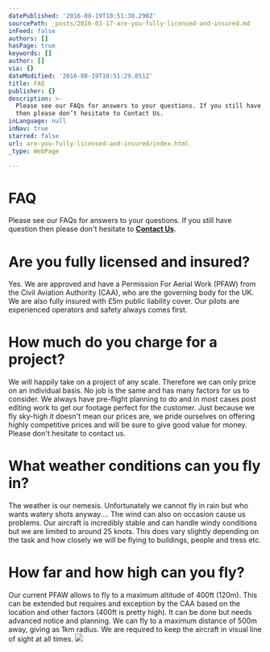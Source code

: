 ```yaml
---
datePublished: '2016-08-19T10:51:30.290Z'
sourcePath: _posts/2016-03-17-are-you-fully-licensed-and-insured.md
inFeed: false
authors: []
hasPage: true
keywords: []
author: []
via: {}
dateModified: '2016-08-19T10:51:29.851Z'
title: FAQ
publisher: {}
description: >-
  Please see our FAQs for answers to your questions. If you still have question
  then please don’t hesitate to Contact Us.
inLanguage: null
inNav: true
starred: false
url: are-you-fully-licensed-and-insured/index.html
_type: WebPage

---
```

# FAQ

Please see our FAQs for answers to your questions. If you still have question then please don't hesitate to **[Contact Us][0]**.

# Are you fully licensed and insured?

Yes. We are approved and have a Permission For Aerial Work (PFAW) from the Civil Aviation Authority (CAA), who are the governing body for the UK. We are also fully insured with £5m public liability cover. Our pilots are experienced operators and safety always comes first.

# How much do you charge for a project?

We will happily take on a project of any scale. Therefore we can only price on an individual basis. No job is the same and has many factors for us to consider. We always have pre-flight planning to do and in most cases post editing work to get our footage perfect for the customer. Just because we fly sky-high it doesn't mean our prices are, we pride ourselves on offering highly competitive prices and will be sure to give good value for money. Please don't hesitate to contact us.

# What weather conditions can you fly in?

The weather is our nemesis. Unfortunately we cannot fly in rain but who wants watery shots anyway.... The wind can also on occasion cause us problems. Our aircraft is incredibly stable and can handle windy conditions but we are limited to around 25 knots. This does vary slightly depending on the task and how closely we will be flying to buildings, people and tress etc.

# How far and how high can you fly?

Our current PFAW allows to fly to a maximum altitude of 400ft (120m). This can be extended but requires and exception by the CAA based on the location and other factors (400ft is pretty high). It can be done but needs advanced notice and planning. We can fly to a maximum distance of 500m away, giving as 1km radius. We are required to keep the aircraft in visual line of sight at all times.
![](https://s3-us-west-2.amazonaws.com/the-grid-img/p/3ac7dbd149373b1ab282796a719d7ad567050e5f.jpg)

[0]: http://www.uav-now.co.uk/contact-us/